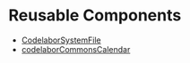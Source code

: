 # Reusable Components #

  * [CodelaborSystemFile](CodelaborSystemFile.md)
  * [codelaborCommonsCalendar](codelaborCommonsCalendar.md)